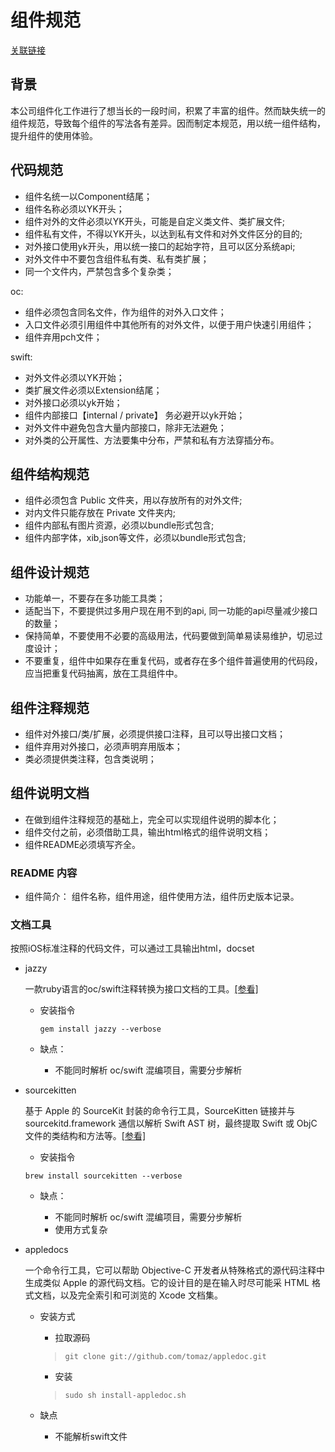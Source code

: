 # 组件规范

[关联链接](http://gitlab.yeahka.com/App/iOS/YKComponents/Documents/ducuments-for-developing)

## 背景

本公司组件化工作进行了想当长的一段时间，积累了丰富的组件。然而缺失统一的组件规范，导致每个组件的写法各有差异。因而制定本规范，用以统一组件结构，提升组件的使用体验。

## 代码规范

- 组件名统一以Component结尾；
- 组件名称必须以YK开头； 
- 组件对外的文件必须以YK开头，可能是自定义类文件、类扩展文件;
- 组件私有文件，不得以YK开头，以达到私有文件和对外文件区分的目的;
- 对外接口使用yk开头，用以统一接口的起始字符，且可以区分系统api;
- 对外文件中不要包含组件私有类、私有类扩展；
- 同一个文件内，严禁包含多个复杂类；

oc:

- 组件必须包含同名文件，作为组件的对外入口文件；
- 入口文件必须引用组件中其他所有的对外文件，以便于用户快速引用组件；
- 组件弃用pch文件；

swift:

- 对外文件必须以YK开始；
- 类扩展文件必须以Extension结尾；
- 对外接口必须以yk开始；
- 组件内部接口【internal / private】 务必避开以yk开始；
- 对外文件中避免包含大量内部接口，除非无法避免；
- 对外类的公开属性、方法要集中分布，严禁和私有方法穿插分布。

## 组件结构规范

- 组件必须包含 Public 文件夹，用以存放所有的对外文件;
- 对内文件只能存放在 Private 文件夹内;
- 组件内部私有图片资源，必须以bundle形式包含;
- 组件内部字体，xib,json等文件，必须以bundle形式包含;

## 组件设计规范

- 功能单一，不要存在多功能工具类；
- 适配当下，不要提供过多用户现在用不到的api, 同一功能的api尽量减少接口的数量；
- 保持简单，不要使用不必要的高级用法，代码要做到简单易读易维护，切忌过度设计；
- 不要重复，组件中如果存在重复代码，或者存在多个组件普遍使用的代码段，应当把重复代码抽离，放在工具组件中。

## 组件注释规范

- 组件对外接口/类/扩展，必须提供接口注释，且可以导出接口文档；
- 组件弃用对外接口，必须声明弃用版本；
- 类必须提供类注释，包含类说明；

## 组件说明文档

- 在做到组件注释规范的基础上，完全可以实现组件说明的脚本化；
- 组件交付之前，必须借助工具，输出html格式的组件说明文档；
- 组件README必须填写齐全。

### README 内容

- 组件简介： 组件名称，组件用途，组件使用方法，组件历史版本记录。


### 文档工具

按照iOS标准注释的代码文件，可以通过工具输出html，docset

- jazzy
    
    一款ruby语言的oc/swift注释转换为接口文档的工具。[[参看]](https://github.com/realm/jazzy)
  
  - 安装指令
    ```shell
    gem install jazzy --verbose
    ```
    
  - 缺点：
 
    - 不能同时解析 oc/swift 混编项目，需要分步解析
    
- sourcekitten

    基于 Apple 的 SourceKit 封装的命令行工具，SourceKitten 链接并与 sourcekitd.framework 通信以解析 Swift AST 树，最终提取 Swift 或 ObjC 文件的类结构和方法等。[[参看]](https://github.com/jpsim/SourceKitten)

    - 安装指令
    ```shell
    brew install sourcekitten --verbose
    ```
  
    - 缺点： 

      - 不能同时解析 oc/swift 混编项目，需要分步解析
      - 使用方式复杂
  
- appledocs

  一个命令行工具，它可以帮助 Objective-C 开发者从特殊格式的源代码注释中生成类似 Apple 的源代码文档。它的设计目的是在输入时尽可能采 HTML 格式文档，以及完全索引和可浏览的 Xcode 文档集。

  - 安装方式

    - 拉取源码
    > ```shell
    > git clone git://github.com/tomaz/appledoc.git
    > ```
    
    - 安装
    > ```shell
    > sudo sh install-appledoc.sh
    >```
  
  - 缺点
  
    - 不能解析swift文件
  
